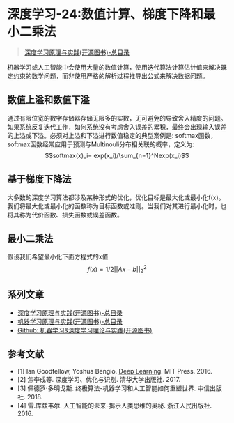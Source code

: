 # 深度学习-24:数值计算、梯度下降和最小二乘法

> [深度学习原理与实践(开源图书)-总目录](https://blog.csdn.net/shareviews/article/details/83040730)

机器学习或人工智能中会使用大量的数值计算，使用迭代算法计算估计值来解决既定约束的数学问题，而非使用严格的解析过程推导出公式来解决数据问题。

## 数值上溢和数值下溢

通过有限位宽的数字存储器存储无限多的实数，无可避免的导致舍入精度的问题。如果系统反复迭代工作，如何系统没有考虑舍入误差的累积，最终会出现输入误差的上溢或下溢。必须对上溢和下溢进行数值稳定的典型案例是: softmax函数，softmax函数经常应用于预测与Multinouli分布相关联的概率，定义为:
$$softmax(x)_i= exp(x_i)/\sum_{n=1}^Nexp(x_i)$$

## 基于梯度下降法

大多数的深度学习算法都涉及某种形式的优化，优化目标是最大化或最小化f(x)。我们将最大化或最小化的函数称为目标函数或准则。当我们对其进行最小化时，也将其称为代价函数、损失函数或误差函数。

## 最小二乘法

假设我们希望最小化下面方程式的x值
$$f(x)=1/2||Ax-b||_2^2$$

## 系列文章

- [深度学习原理与实践(开源图书)-总目录](https://blog.csdn.net/shareviews/article/details/83040730)
- [机器学习原理与实践(开源图书)-总目录](https://blog.csdn.net/shareviews/article/details/83030331)
- [Github: 机器学习&深度学习理论与实践(开源图书)](https://github.com/media-tm/MTOpenML)

## 参考文献

- [1] Ian Goodfellow, Yoshua Bengio. [Deep Learning](http://www.deeplearningbook.org/). MIT Press. 2016.
- [2] 焦李成等. 深度学习、优化与识别. 清华大学出版社. 2017.
- [3] 佩德罗·多明戈斯. 终极算法-机器学习和人工智能如何重塑世界. 中信出版社. 2018.
- [4] 雷.库兹韦尔. 人工智能的未来-揭示人类思维的奥秘.  浙江人民出版社. 2016.